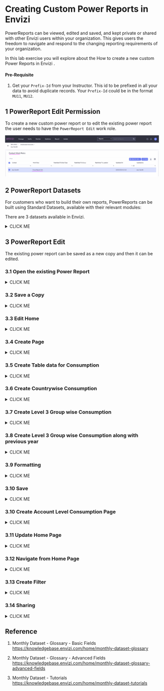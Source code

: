 # Creating Custom Power Reports in Envizi

PowerReports can be viewed, edited and saved, and kept private or shared with other Envizi users within your organization.  This gives users the freedom to navigate and respond to the changing reporting requirements of your organization.

In this lab exercise you will explore about the How to create a new custom Power Reports in Envizi .

#### Pre-Requisite

1. Get your `Prefix-Id` from your Instructor. This id to be prefixed in all your data to avoid duplicate records. Your `Prefix-Id` could be in the format `MU11`, `MU12`.

## 1 PowerReport Edit Permission

To create a new custom power report or to edit the existing power report the user needs to have the `PowerReport Edit` work role.

<img src="images/11-permission.png">

## 2 PowerReport Datasets

For customers who want to build their own reports, PowerReports can be built using Standard Datasets, available with their relevant modules:

There are 3 datasets available in Envizi.

<details><summary>CLICK ME</summary>

### 2.1 Monthly Dataset

The Monthly Dataset is a comprehensive dataset containing monthly aggregated data from your Envizi platform. It powers the majority of Standard PowerReports across many modules and can be leveraged to build powerful custom reports directly in the Envizi platform.

A comprehensive dataset containing consolidated monthly data, which includes support for data type groups, ratios, and a range of standard data objects.

https://knowledgebase.envizi.com/home/monthly-dataset-glossary

### 2.2 Survey Dataset

The Survey Dataset supports reporting on surveys and scorecards (Surveys which include scoring) in Envizi's PowerReport framework.

The dataset includes all survey responses for all surveys that have at least one question answered. If a respondent has not filled in any answers, that Location’s (which could represent a third party like a supplier or investee) survey response will not be included.

A dataset containing survey responses and scoring for scorecard-type surveys.

### 2.3 Daily Dataset

A dataset that includes a range of daily metrics derived from interval meter data. This dataset will be supported via the Interval Meter Analytics module.

</details>

## 3 PowerReport Edit

The existing power report can be saved as a new copy and then it can be edited.

### 3.1 Open the existing Power Report

<details><summary>CLICK ME</summary>

1. Open a Power report that you are interested. Here lets open the `Monthly DataSet` power report.

<img src="images/12-Open-1.png">

<img src="images/12-Open-2.png">

The report is displayed like this.

<img src="images/12-Open-3.png">

</details>

### 3.2 Save a Copy

<details><summary>CLICK ME</summary>

1. In the above screen, click on `Save a Copy` button to save a separate copy of the report.

2. Enter the name for the report. Name of the report should start with your Prefix-Id.

3. click on `Save` button

<img src="images/13-SaveCopy-1.png">

4. Click on `View Report` button to open the saved report.

<img src="images/13-SaveCopy-2.png">

The report is displayed as below.

<img src="images/13-SaveCopy-3.png">

</details>

### 3.3 Edit Home

<details><summary>CLICK ME</summary>

1. In the above screen, click on `Edit` button to open the report in the edit mode.

The report is opened in Edit mode.

<img src="images/14-EditHome-1.png">

2. Update the heading section

<img src="images/14-EditHome-2.png">

3. Clear the first 2 tiles content

<img src="images/14-EditHome-3.png">

4. Update the 3rd tile  content

<img src="images/14-EditHome-4.png">

The home page of the report looks like this now.

<img src="images/14-EditHome-5.png">

</details>

### 3.4 Create Page

<details><summary>CLICK ME</summary>

1. In the above screen, click on `+` button to open a new page.

2. Enter the page name as `Consumption`

<img src="images/15-Heading-1.png">

3. Click on the Textbox icon from the top

<img src="images/15-Heading-2.png">

4. Enter the text as `G12 - In Bank Consumption Report`. Use your Prefix-Id instead of G12.
<img src="images/15-Heading-3.png">

The content may look like this
<img src="images/15-Heading-4.png">

</details>

### 3.5 Create Table data for Consumption

<details><summary>CLICK ME</summary>

1. From the Visualizations panel, choose the `Table` icon.

2. From the Data panel, Search for `Group`.

3. Choose the `Level 2 Group` and `Level 3 Group`

The table get displayed on the page with the L2 and L3 groups.

<img src="images/16-Table-1.png">

4. From the Data panel, Search for `Location`.

5. Choose the `Location Name`

The `Location Name` is added to the existing table.

<img src="images/16-Table-2.png">

6. From the Data panel, Search for `Energy`.

7. Choose the `Energy`

The `Energy` is added to the existing table.

<img src="images/16-Table-3.png">

8. Position the Table to the top left of the page.

<img src="images/16-Table-4.png">

</details>

### 3.6 Create Countrywise Consumption

<details><summary>CLICK ME</summary>

1. From the Visualizations panel, choose the `Bar Chart` icon.

2. From the Data panel, Search for `Country`.

3. Choose the `Country`

A panel get displayed on the page with the country.

<img src="images/17-Country-1.png">

4. From the Data panel, Search for `Energy`.

5. Choose the `Energy`

The `Energy` is added to the existing graph.

<img src="images/17-Country-2.png">

6. Position the Graph accordingly.

<img src="images/17-Country-3.png">

</details>

### 3.7 Create Level 3 Group wise Consumption

<details><summary>CLICK ME</summary>

1. From the Visualizations panel, choose the `Donut Chart` icon.

2. From the Data panel, Search for `Level`.

3. Choose the `Level 3 Group`

A panel get displayed on the page with the Level 3 group.

<img src="images/18-Level3-1.png">

4. From the Data panel, Search for `Energy`.

5. Choose the `Energy`

The `Energy` is added to the existing graph.

<img src="images/18-Level3-2.png">

</details>

### 3.8 Create Level 3 Group wise Consumption along with previous year

<details><summary>CLICK ME</summary>


1. From the Visualizations panel, choose the `Bar Chart` icon.

2. From the Data panel, Search for `Level`.

3. Choose the `Level 3 Group`

A panel get displayed on the page with the Level 3 group.

<img src="images/19-Previous-1.png">

4. From the Data panel, Search for `Energy` .

5. Choose the `Energy` and `Energy PY`

The `Energy` and `Energy PY` are added to the existing graph.

<img src="images/19-Previous-2.png">

</details>

### 3.9 Formatting

<details><summary>CLICK ME</summary>

1. Choose the `Bar Chart` Graph panel

2. From the Visualizations panel, choose the `Format` icon.

3. Choose the `General` tab

4. In the `Title > Title > Text` box enter the title as `Comparing Energy Consumption with Previous Year`.

5. Choose the `Text Color` as well.

<img src="images/20-format-1.png">

6. In the `Title > SubTitle > Text` box enter the title as `Level 3 Group`.

<img src="images/20-format-2.png">

7. Choose the `Title > Title > Background color` accordingly for the panel heading.

<img src="images/20-format-3.png">

8. Choose the `Effects > Background > color` accordingly for the panel body.

<img src="images/20-format-4.png">

9. Choose the `Energy by Country` `Bar Chart` panel

10. From the Visualizations panel, choose the `Format` icon.

11. Choose the `General` tab

12. Choose the `Effects > Background > color` accordingly for the panel body.

<img src="images/20-format-5.png">

</details>

### 3.10 Save

<details><summary>CLICK ME</summary>

1. Click on `Save` button to save the report.

<img src="images/21-Save-1.png">

The report is saved.

2. Label the button to `Consumption Report`

<img src="images/21-Save-2.png">

</details>

### 3.10 Create Account Level Consumption Page

<details><summary>CLICK ME</summary>


1. In the above page, click on `+` icon to create new page.

2. Enter the page name as `Account Consumption`

<img src="images/22-account-level-1.png">

3. Create a label with the text `Account level Consumption`.

<img src="images/22-account-level-2.png">

4. From the Visualizations panel, choose the `Pie chart` icon.

5. From the Data panel, choose the `Energy` and `Item Name`.

They get added to the page like this.

<img src="images/22-account-level-3.png">

</details>

### 3.11 Update Home Page

<details><summary>CLICK ME</summary>

1. From the Home page, copy and paste the existing tile 3 content in to tile 2.

<img src="images/23-home-1.png">

2. Change the labels of title and button accordingly in tile 3.

3. Choose the button `Account Consumption Report`

3. Choose the  `Button > Action > Destination` value as `Account Consumption`. (To enable the button click to open the `Account Consumption` page.)

<img src="images/23-home-2.png">

3. Click on `Save` button.

<img src="images/23-home-3.png">

</details>

### 3.12 Navigate from Home Page

<details><summary>CLICK ME</summary>

Now the page is in the view mode.

1. Click on the `Consumption Report` button.

<img src="images/24-home-navi-1.png">

It opens the `Consumption Report` page

<img src="images/24-home-navi-2.png">

2. Click on the `Account Consumption Report` button.

<img src="images/24-home-navi-3.png">

It opens the `Account level Consumption Report` page

<img src="images/24-home-navi-4.png">

</details>

### 3.13 Create Filter

<details><summary>CLICK ME</summary>

You can apply filters at 3 levels
- Entire Report Level
- Page Level 
- Panel Level

1. Click on `Edit` button to open the report in Edit mode.

<img src="images/25-filter-1.png">

The report is opened.

<img src="images/25-filter-2.png">

2. Open the `Consumption` page

3. Choose the `Filters` Panel

See the `Filters on all pages`

<img src="images/25-filter-3.png">

3. From the `Data` panel, drag and drop the `Level 1 Group` in to the `filters on all pages` section.
<img src="images/25-filter-4.png">

4. Select the `In Bank` check box to show only the data from `In Bank`. In your case you need to choose the `In Bank` with your Prefix-Id.

5. Click on `Save` button

<img src="images/25-filter-5.png">

The page is in view mode now.

The filters panel shows that the `In Bank` is selected by default.

<img src="images/25-filter-6.png">

6. Choose some other value from `Level 1 Group` and the entire page refreshes accordingly.

<img src="images/25-filter-7.png">

</details>


### 3.14 Sharing

<details><summary>CLICK ME</summary>

The custom report created is available exclusively for the current user.

<img src="images/26-share-1.png">

1. Right click on the report.

2. Choose `Share`

<img src="images/26-share-2.png">

3. Confirm it by clicking on `Yes`

<img src="images/26-share-3.png">

The report is available for all the users now.

<img src="images/26-share-4.png">

</details>





## Reference

1. Monthly Dataset - Glossary - Basic Fields
https://knowledgebase.envizi.com/home/monthly-dataset-glossary

2. Monthly Dataset - Glossary - Advanced Fields
https://knowledgebase.envizi.com/home/monthly-dataset-glossary-advanced-fields

3. Monthly Dataset - Tutorials
https://knowledgebase.envizi.com/home/monthly-dataset-tutorials

